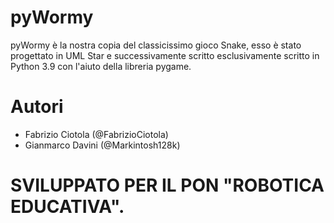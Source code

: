 # pyWormy
 pyWormy è la nostra copia del classicissimo gioco Snake,
 esso è stato progettato in UML Star e successivamente
 scritto esclusivamente scritto in Python 3.9 con l'aiuto della
 libreria pygame.

# Autori
* Fabrizio Ciotola (@FabrizioCiotola)
* Gianmarco Davini (@Markintosh128k)

# SVILUPPATO PER IL PON "ROBOTICA EDUCATIVA".
